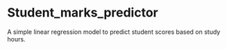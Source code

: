 # Student_marks_predictor
A simple linear regression model to predict student scores based on study hours.
